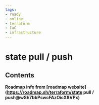 ```yaml
---
tags:
- ready
- online
- terraform
- IaC
- infrastructure
---
```


# state pull / push

## Contents

__Roadmap info from [roadmap website](<https://roadmap.sh/terraform/state> pull / push@wSh7bbPswcFAzOicX8VPx)__
